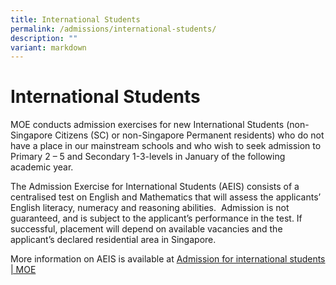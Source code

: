 ```yaml
---
title: International Students
permalink: /admissions/international-students/
description: ""
variant: markdown
---
```

International Students
======================

MOE conducts admission exercises for new International Students (non- Singapore Citizens (SC) or non-Singapore Permanent residents) who do not have a place in our mainstream schools and who wish to seek admission to Primary 2 – 5 and Secondary 1-3-levels in January of the following academic year.

  

The Admission Exercise for International Students (AEIS) consists of a centralised test on English and Mathematics that will assess the applicants’ English literacy, numeracy and reasoning abilities.  Admission is not guaranteed, and is subject to the applicant’s performance in the test. If successful, placement will depend on available vacancies and the applicant’s declared residential area in Singapore.

More information on AEIS is available at [Admission for international students | MOE](https://www.moe.gov.sg/international-students)